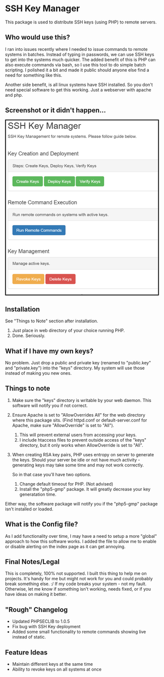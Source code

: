 SSH Key Manager
===============

This package is used to distribute SSH keys (using PHP) to remote servers.


Who would use this?
-------------------
I ran into issues recently where I needed to issue commands to remote systems in batches. Instead of typing in passwords, we can use SSH keys to get into the systems much quicker. 
The added benefit of this is PHP can also execute commands via bash, so I use this tool to do simple batch scripting. I polished it a bit and made it public should anyone else find a need for something like this.

Another side benefit, is all linux systems have SSH installed. So you don't need special software to get this working. Just a webserver with apache and php. 


Screenshot or it didn't happen...
---------------------------------
![Alt text](screenshot.png "Screenshot of landing page...")


Installation
------------
See "Things to Note" section after installation.
1. Just place in web directory of your choice running PHP.    
2. Done. Seriously.

What if I have my own keys?
---------------------------
No problem. Just drop a public and private key (renamed to "public.key" and "private.key") into the "keys" directory. 
My system will use those instead of making you new ones.

 
Things to note
--------------
1. Make sure the "keys" directory is writable by your web daemon. This software will notify you if not correct.

2. Ensure Apache is set to "AllowOverrides All" for the web directory where this package sits. (Find httpd.conf or default-server.conf for Apache, make sure "AllowOverride" is set to "All").     
   1. This will prevent external users from accessing your keys. 
   2. I include htaccess files to prevent outside access of the "keys" directory, but it only works when AllowOverride is set to "All".

3. When creating RSA key pairs, PHP uses entropy on server to generate the keys. Should your server be idle or not have much activity - generating keys may take some time and may not work correctly. 

   So in that case you'll have two options.    
   1. Change default timeout for PHP. (Not advised)    
   2. Install the "php5-gmp" package. It will greatly decrease your key generatation time. 

Either way, the software package will notify you if the "php5-gmp" package isn't installed or loaded.


What is the Config file?
------------------------
As I add functionality over time, I may have a need to setup a more "global" approach to how this software works. I added the file to allow me to enable or disable alerting on the index page as it can get annoying.


Final Notes/Legal
-----------------
This is completely, 100% not supported. I built this thing to help me on projects. It's handy for me but might not work for you and could probably break something else. :/
If my code breaks your system - not my fault.
Otherwise, let me know if something isn't working, needs fixed, or if you have ideas on making it better.


"Rough" Changelog
-----------------
- Updated PHPSECLIB to 1.0.5
- Fix bug with SSH Key deployment
- Added some small functionality to remote commands showing live instead of static.


Feature Ideas
-------------
- Maintain different keys at the same time
- Ability to revoke keys on all systems at once